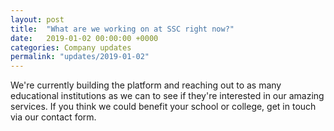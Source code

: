 ```yaml
---
layout: post
title:  "What are we working on at SSC right now?"
date:   2019-01-02 00:00:00 +0000
categories: Company updates
permalink: "updates/2019-01-02"
---
```


We're currently building the platform and reaching out to as many educational
institutions as we can to see if they're interested in our amazing services. If you think we could benefit your school or college, get in touch via our contact form.
